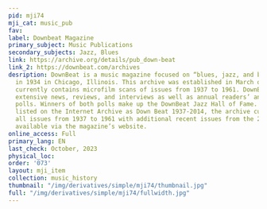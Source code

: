 ```yaml
---
pid: mji74
mji_cat: music_pub
fav: 
label: Downbeat Magazine
primary_subject: Music Publications
secondary_subjects: Jazz, Blues
link: https://archive.org/details/pub_down-beat
link_2: https://downbeat.com/archives
desription: DownBeat is a music magazine focused on “blues, jazz, and beyond” established
  in 1934 in Chicago, Illinois. This archive was established in March of 2021 and
  currently contains microfilm scans of issues from 1937 to 1961. DownBeat features
  extensive news, reviews, and interviews as well as annual readers’ and critics’
  polls. Winners of both polls make up the DownBeat Jazz Hall of Fame. Despite being
  listed on the Internet Archive as Down Beat 1937-2014, the archive currently spans
  all issues from 1937 to 1961 with additional recent issues from the 2000s and 2010s
  available via the magazine’s website.
online_access: Full
primary_lang: EN
last_check: October, 2023
physical_loc: 
order: '073'
layout: mji_item
collection: music_history
thumbnail: "/img/derivatives/simple/mji74/thumbnail.jpg"
full: "/img/derivatives/simple/mji74/fullwidth.jpg"
---
```

